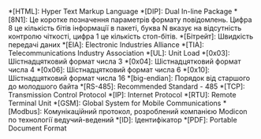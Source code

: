 *[HTML]: Hyper Text Markup Language
*[DIP]: Dual In-line Package
*[8N1]: Це коротке позначення параметрів формату повідомлень. Цифра 8 це кількість бітів інформації в пакеті, буква N вказує на відсутність контролю чіткості, цифра 1 це кількість стоп-бітів.
*[Бітрейт]: Швидкість передачі даних
*[EIA]: Electronic Industries Alliance
*[TIA]: Telecommunications Industry Association
*[UL]: Unit Load
*[0x03]: Шістнадцятковий формат числа 3
*[0x04]: Шістнадцятковий формат числа 4
*[0x06]: Шістнадцятковий формат числа 6
*[0x10]: Шістнадцятковий формат числа 16
*[big-endian]: Порядок від старшого до молодшого байта
*[RS-485]: Recommended Standard - 485
*[TCP]: Transmission Control Protocol
*[IP]: Internet Protocol
*[RTU]: Remote Terminal Unit
*[GSM]: Global System for Mobile Communications
*[Modbus]: Комунікаційний протокол, розроблений компанією Modicon по технології ведучий-ведений
*[ID]: Ідентифікатор
*[PDF]: Portable Document Format